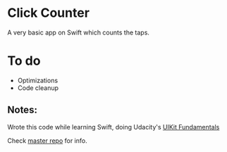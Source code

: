 # Click Counter

A very basic app on Swift which counts the taps. 

# To do
- Optimizations
- Code cleanup


## Notes: 
Wrote this code while learning Swift, doing Udacity's [UIKit Fundamentals](https://www.udacity.com/course/uikit-fundamentals--ud788)

Check [master repo](https://github.com/avinassh/learning-ios) for info.